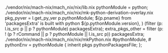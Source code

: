 ./vendor/nix/mach-nix/mach_nix/nix/lib.nix
          pythonModule = python;
./vendor/nix/mach-nix/mach_nix/nix/mk-python-derivation-overlay.nix
            pkg_pyver = l.get_py_ver p.pythonModule;
                ${p.pname} from 'packagesExtra' is built with python ${p.pythonModule.version},
      ) (filter (p: l.is_src p || p ? pythonModule) packagesExtra);
      extra_pkgs_other = filter (p: ! (p ? rCommand || p ? pythonModule || l.is_src p)) packagesExtra;
./vendor/nix/mach-nix/mach_nix/nix/mkPython.nix
              #pythonModule,
     #   pythonEnv = pythonModule { inherit pkgs pythonPackagesFile; };
